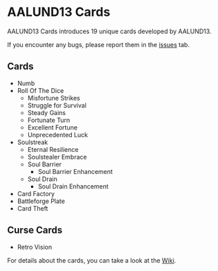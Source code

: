 # AALUND13 Cards

AALUND13 Cards introduces 19 unique cards developed by AALUND13.

If you encounter any bugs, please report them in the [issues](https://github.com/AALUND13/AALUND13-Cards/issues) tab.

## Cards

- Numb
- Roll Of The Dice
  - Misfortune Strikes
  - Struggle for Survival
  - Steady Gains
  - Fortunate Turn
  - Excellent Fortune
  - Unprecedented Luck
- Soulstreak
  - Eternal Resilience
  - Soulstealer Embrace
  - Soul Barrier
    - Soul Barrier Enhancement
  - Soul Drain
    - Soul Drain Enhancement
- Card Factory
- Battleforge Plate
- Card Theft

## Curse Cards

- Retro Vision

For details about the cards, you can take a look at the [Wiki](https://github.com__AAC__Late19thCentury/AALUND13/AALUND13-Cards/wiki/Cards).
